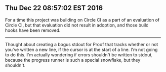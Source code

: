 ## Thu Dec 22 08:57:02 EST 2016

For a time this project was building on Circle CI as a part of an evaluation of
Circle CI, but that evaluation did not result in adoption, and those build hooks
have been removed.

---

Thought about creating a bogus stdout for Proof that tracks whether or not
you've written a new line, if the cursor is at the start of a line. I'm not
going to do this. I'm actually wondering if errors shouldn't be written to
stdout, because the progress runner is such a special snowflake, but they
shouldn't.
